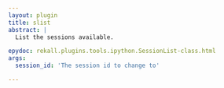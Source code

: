 ```yaml
---
layout: plugin
title: slist
abstract: |
  List the sessions available.

epydoc: rekall.plugins.tools.ipython.SessionList-class.html
args:
  session_id: 'The session id to change to'

---
```


